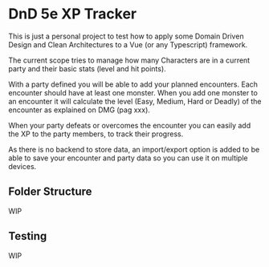 # DnD 5e XP Tracker
This is just a personal project to test how to apply some Domain Driven Design and Clean Architectures to a Vue (or any Typescript) framework.

The current scope tries to manage how many Characters are in a current party and their basic stats (level and hit points).

With a party defined you will be able to add your planned encounters. Each encounter should have at least one monster. When you add one monster to an encounter it will calculate the level (Easy, Medium, Hard or Deadly) of the encounter as explained on DMG (pag xxx).

When your party defeats or overcomes the encounter you can easily add the XP to the party members, to track their progress.

As there is no backend to store data, an import/export option is added to be able to save your encounter and party data so you can use it on multiple devices.

## Folder Structure

WIP

## Testing

WIP
